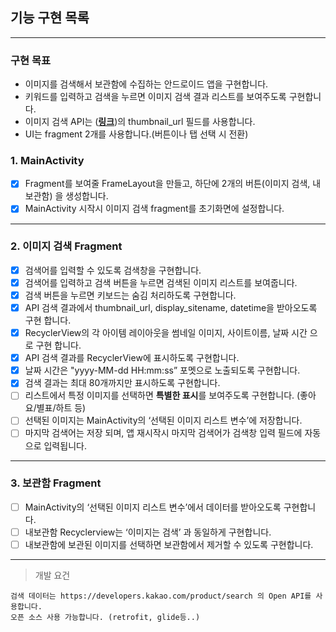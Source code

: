 ## 기능 구현 목록
___

### 구현 목표
- 이미지를 검색해서 보관함에 수집하는 안드로이드 앱을 구현합니다.
- 키워드를 입력하고 검색을 누르면 이미지 검색 결과 리스트를 보여주도록 구현합니다.
- 이미지 검색 API는 ([**링크**](https://developers.kakao.com/docs/latest/ko/daum-search/dev-guide#search-image))의 thumbnail_url 필드를 사용합니다.
- UI는 fragment 2개를 사용합니다.(버튼이나 탭 선택 시 전환)

### 1. MainActivity 
- [x] Fragment를 보여줄 FrameLayout을 만들고, 하단에 2개의 버튼(이미지 검색, 내보관함) 을 생성합니다.
- [x] MainActivity 시작시 이미지 검색 fragment를 초기화면에 설정합니다.

___

### 2. 이미지 검색 Fragment
- [x]  검색어를 입력할 수 있도록 검색창을 구현합니다.
- [x]  검색어를 입력하고 검색 버튼을 누르면 검색된 이미지 리스트를 보여줍니다.
- [x]  검색 버튼을 누르면 키보드는 숨김 처리하도록 구현합니다.
- [x]  API 검색 결과에서 thumbnail_url, display_sitename, datetime을 받아오도록 구현 합니다.
- [x]  RecyclerView의 각 아이템 레이아웃을 썸네일 이미지, 사이트이름, 날짜 시간 으로 구현 합니다.
- [x]  API 검색 결과를 RecyclerView에 표시하도록 구현합니다.
- [x]  날짜 시간은 "yyyy-MM-dd HH:mm:ss” 포멧으로 노출되도록 구현합니다.
- [x]  검색 결과는 최대 80개까지만 표시하도록 구현합니다.
- [ ]  리스트에서 특정 이미지를 선택하면 **특별한 표시**를 보여주도록 구현합니다. (좋아요/별표/하트 등)
- [ ]  선택된 이미지는 MainActivity의 ‘선택된 이미지 리스트 변수’에 저장합니다.
- [ ]  마지막 검색어는 저장 되며, 앱 재시작시 마지막 검색어가 검색창 입력 필드에 자동으로 입력됩니다.

___

### 3. 보관함 Fragment
- [ ]  MainActivity의 ‘선택된 이미지 리스트 변수’에서 데이터를 받아오도록 구현합니다.
- [ ]  내보관함 Recyclerview는 ‘이미지는 검색’ 과 동일하게 구현합니다.
- [ ]  내보관함에 보관된 이미지를 선택하면 보관함에서 제거할 수 있도록 구현합니다.

___

> 개발 요건
```
검색 데이터는 https://developers.kakao.com/product/search 의 Open API를 사용합니다.
오픈 소스 사용 가능합니다. (retrofit, glide등..)
```